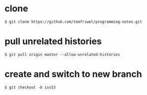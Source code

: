 # clone
`$ git clone https://github.com/tomfriwel/programming-notes.git`

# pull unrelated histories
`$ git pull origin master --allow-unrelated-histories`

# create and switch to new branch
`$ git checkout -b iss53`

#